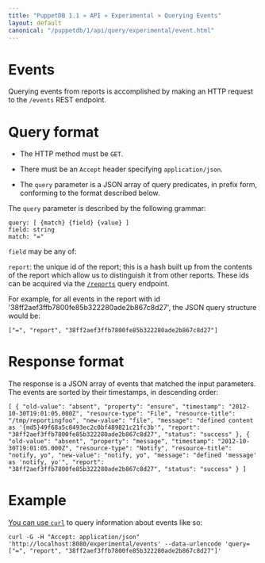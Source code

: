 ```yaml
---
title: "PuppetDB 1.1 » API » Experimental » Querying Events"
layout: default
canonical: "/puppetdb/1/api/query/experimental/event.html"
---
```


[curl]: ../curl.html#using-curl-from-localhost-non-sslhttp
[report]: ./report.html

# Events

Querying events from reports is accomplished by making an HTTP request to the
`/events` REST endpoint.

# Query format

* The HTTP method must be `GET`.

* There must be an `Accept` header specifying `application/json`.

* The `query` parameter is a JSON array of query predicates, in prefix
  form, conforming to the format described below.

The `query` parameter is described by the following grammar:

    query: [ {match} {field} {value} ]
    field: string
    match: "="

`field` may be any of:

`report`: the unique id of the report; this is a hash built up from the contents
    of the report which allow us to distinguish it from other reports.  These ids
    can be acquired via the [`/reports`][report] query endpoint.

For example, for all events in the report with id
'38ff2aef3ffb7800fe85b322280ade2b867c8d27', the JSON query structure would be:

    ["=", "report", "38ff2aef3ffb7800fe85b322280ade2b867c8d27"]

# Response format

 The response is a JSON array of events that matched the input parameters.
 The events are sorted by their timestamps, in descending order:

`[
    {
      "old-value": "absent",
      "property": "ensure",
      "timestamp": "2012-10-30T19:01:05.000Z",
      "resource-type": "File",
      "resource-title": "/tmp/reportingfoo",
      "new-value": "file",
      "message": "defined content as '{md5}49f68a5c8493ec2c0bf489821c21fc3b'",
      "report": "38ff2aef3ffb7800fe85b322280ade2b867c8d27",
      "status": "success"
    },
    {
      "old-value": "absent",
      "property": "message",
      "timestamp": "2012-10-30T19:01:05.000Z",
      "resource-type": "Notify",
      "resource-title": "notify, yo",
      "new-value": "notify, yo",
      "message": "defined 'message' as 'notify, yo'",
      "report": "38ff2aef3ffb7800fe85b322280ade2b867c8d27",
      "status": "success"
    }
  ]`


# Example

[You can use `curl`][curl] to query information about events like so:

    curl -G -H "Accept: application/json" 'http://localhost:8080/experimental/events' --data-urlencode 'query=["=", "report", "38ff2aef3ffb7800fe85b322280ade2b867c8d27"]'

